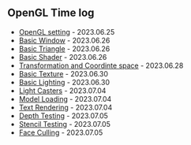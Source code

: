 ## OpenGL Time log

* [OpenGL setting](https://github.com/wani-ham/Today-I-Learned/blob/main/OpenGL/opengl_setting.md) - 2023.06.25
* [Basic Window](https://github.com/wani-ham/Today-I-Learned/blob/main/OpenGL/basic_window.md) - 2023.06.26
* [Basic Triangle](https://github.com/wani-ham/Today-I-Learned/blob/main/OpenGL/basic_triangle.md) - 2023.06.26
* [Basic Shader](https://github.com/wani-ham/Today-I-Learned/blob/main/OpenGL/basic_shader.md) - 2023.06.26
* [Transformation and Coordinte space](https://github.com/wani-ham/Today-I-Learned/blob/main/OpenGL/transformation_co-system.md) - 2023.06.28
* [Basic Texture](https://github.com/wani-ham/Today-I-Learned/blob/main/OpenGL/basic_camera.md) - 2023.06.30
* [Basic Lighting](https://github.com/wani-ham/Today-I-Learned/blob/main/OpenGL/basic_lighting.md) - 2023.06.30
* [Light Casters](https://github.com/wani-ham/Today-I-Learned/blob/main/OpenGL/light-casters.md) - 2023.07.04
* [Model Loading](https://github.com/wani-ham/Today-I-Learned/blob/main/OpenGL/model_loading.md) - 2023.07.04
* [Text Rendering](https://github.com/wani-ham/Today-I-Learned/blob/main/OpenGL/text_rendering.md) - 2023.07.04
* [Depth Testing](https://github.com/wani-ham/Today-I-Learned/blob/main/OpenGL/depth_testing.md) - 2023.07.05
* [Stencil Testing](https://github.com/wani-ham/Today-I-Learned/blob/main/OpenGL/stencil_testing.md) - 2023.07.05
* [Face Culling](https://github.com/wani-ham/Today-I-Learned/blob/main/OpenGL/face-culling.md) - 2023.07.05

